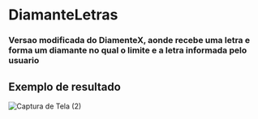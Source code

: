 # DiamanteLetras

### Versao modificada do DiamenteX, aonde recebe uma letra e forma um diamante no qual o limite e a letra informada pelo usuario

## Exemplo de resultado 


![Captura de Tela (2)](https://github.com/LeoDallago/DiamanteLetras/assets/111309046/a0058ec4-247c-4ae1-b2a5-f54ec1d8b741)
